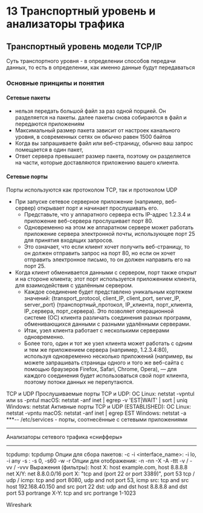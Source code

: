 # 13 Транспортный уровень и анализаторы трафика
## Транспортный уровень модели TCP/IP
Суть транспортного уровня - в определении способов передачи данных, то есть в определении, как именно данные будут передаваться
### Основные принципы и понятия
#### Сетевые пакеты
+ нельзя передать большой файл за раз одной порцией. Он разделяется на пакеты. далее пакеты снова собираются в файл и передаются приложениям
+ Максимальный размер пакета зависит от настроек канального уровня, в современных сетях он обычно равен 1500 байтов
+ Когда вы запрашиваете файл или веб-страницу, обычно ваш запрос помещается в один пакет, 
+ Ответ сервера превышает размер пакета, поэтому он разделяется на части, которые доставляются приложению вашего клиента.
#### Сетевые порты
Порты используются как протоколом TCP, так и протоколом UDP

+ При запуске сетевое серверное приложение (например, веб-сервер) открывает порт и начинает прослушивать его.
  + Представьте, что у аппаратного сервера есть IP-адрес 1.2.3.4 и приложение веб-сервера прослушивает порт 80.
  + Одновременно на этом же аппаратном сервере может работать приложение сервера электронной почты, использующее порт 25 для принятия входящих запросов.
  + Это означает, что если клиент хочет получить веб-страницу, то он должен отправить запрос на порт 80, но если он хочет отправить электронное письмо, то он должен направить его на порт 25.
+ Когда клиент обменивается данными с сервером, порт также открыт и на стороне клиента; этот порт используется приложением клиента, для взаимодействия с удалённым сервером.
  + Каждое соединение будет представлено уникальным кортежем значений: {transport_protocol, client_IP, client_port, server_IP, server_port} (транспортный_протокол, IP_клиента, порт_клиента, IP_сервера, порт_сервера). Это позволяет операционной системе (ОС) клиента различать соединения разных программ, обменивающихся данными с разными удалёнными серверами.
  + Итак, узел клиента работает с несколькими серверами одновременно.
  + Более того, один и тот же узел клиента может работать с одним и тем же приложением сервера (например, 1.2.3.4:80), используя одновременно несколько приложений (например, вы можете запрашивать страницы одного и того же веб-сайта с помощью браузеров Firefox, Safari, Chrome, Opera), — для каждого соединения будет использоваться свой порт клиента, поэтому потоки данных не перепутаются.

TCP и UDP
Прослушиваемые порты TCP и UDP:
ОС Linux: netstat -vpntul или ss -pntul
macOS: netstat -anf inet | egrep -v 'EST|WAIT' | sort | uniq
Windows: netstat
Активные порты TCP и UDP (ESTABLISHED):
ОС Linux: netstat -vpntu
macOS: netstat -anf inet | egrep EST
Windows: netstat -a
***--
/etc/services - порты, соотнесённые с сетевыми приложениями

************************************************************
Анализаторы сетевого трафика «снифферы»
************************************************************
tcpdump:
tcpdump <options> <expression>
Опции для сбора пакетов:
-c <N>
-i <interface_name>: -i lo, -i any
-s <N>: -s 0, -s60
-w <file>
-r <file>
Опции для отображения:
-n
-nn
-X
-A
-ttt
-v / -vv / -vvv
Выражения (фильтры):
host X: host example.com, host 8.8.8.8
net X/Y: net 8.8.0.0/16
port X: "tcp and (port 22 or port 3389)", port 53
tcp / udp / icmp: tcp and port 8080, udp and not port 53, icmp
src: tcp and src host 192.168.40.150 and src port 22
dst: udp and dst host 8.8.8.8 and dst port 53
portrange X-Y: tcp and src portrange 1-1023

Wireshark

